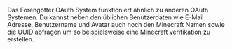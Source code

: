 Das Forengötter OAuth System funktioniert ähnlich zu anderen OAuth Systemen. Du kannst neben den üblichen Benutzerdaten wie E-Mail Adresse, Benutzername und Avatar auch noch den Minecraft Namen sowie die UUID abfragen um so beispielsweise eine Minecraft verifikation zu erstellen.
